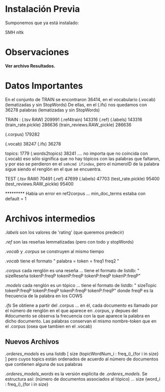 
# Instalación Previa

Sumponemos que ya está instalado:

SMH
nltk

# Observaciones

**Ver archivo Resultados.**

# Datos Importantes

En el conjunto de TRAIN se encontraron 36414, en el vocabulario (.vocab) (lematizadas y sin StopWords)
De ellas, en el (.ifs) nos quedamos con 36278 palabras (lematizadas y sin StopWords)


TRAIN :
(.tsv RAW) 209991
(.ref4train) 143316
(.ref) 
(.labels) 143316
(train_rate.pickle) 286636
(train_reviews.RAW_pickle) 286636

(.corpus) 179282

(.vocab) 38247
(.ifs) 36278

topics: 1779
(.words2topics) 38241 .... no importa que no coincida con (.vocab) eso sólo significa que no hay tópicos con las palabras que faltaron, y por eso se perdieron en el `smhcmd ifindex`, pero el númeroID de la palabra sigue siendo el renglón en el que se encuentra.


TEST
(.tsv RAW) 70491
(.ref) 47699
(.labels) 47703
(test_rate.pickle) 95400
(test_reviews.RAW_pickle) 95400

********* Había un error en ref2corpus ... min_doc_terms estaba con default = 1


# Archivos intermedios

_.labels_ son los valores de 'rating' (que queremos predecir)

_.ref_ son las reseñas lemmatizadas (pero con todo y stopWords)

_.vocab_ y _.corpus_ se construyen al mismo tiempo

_.vocab_ tiene el formato " palabra = token = freq1 freq2 "

_.corpus_ cada renglón es una reseña ... tiene el formato de listdb: " sizeReseña tokenP:freqP tokenP:freqP tokenP:freqP tokenP:freqP" 

_.models_ cada renglón es un tópico ... tiene el formato de listdb: " sizeTopic tokenP:freqP tokenP:freqP tokenP:freqP tokenP:freqP"  donde freqP es la frecuencia de la palabra en los COWS


_.ifs_ Se obtiene a partir del .corpus ... en él, cada documento es llamado por el número de renglón en el que aparece en .corpus, y depues del #documento se observa la frecuencia con la que aparece la palabra en dicho documento. Las palabras conservan el mismo nombre-token que en el .corpus (osea que tambien en el .vocab)


## Nuevos Archivos

_.orderes\_models_ es una listdb [ size (topicWordNum\_i : freq\_i)\_{for i in size} ] pero cuyos topics están ordenados de acuerdo al número de documentos que contienen alguna de sus palabras

_.orderes\_models\_words_ es la versión explícita de _.orderes\_models_. Se estructura así:
(número de documentos associados al tópico) ... size (word\_i : freq\_i)\_{for i in size}


